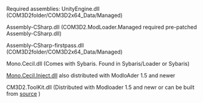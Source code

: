 Required assemblies:
UnityEngine.dll (COM3D2folder/COM3D2x64_Data/Managed)

Assembly-CSharp.dll (COM3D2.ModLoader.Managed required pre-patched Assembly-CSharp.dll)

Assembly-CSharp-firstpass.dll (COM3D2folder/COM3D2x64_Data/Managed)

Mono.Cecil.dll (Comes with Sybaris. Found in Sybaris/Loader or Sybaris)

[Mono.Cecil.Inject.dll](https://github.com/denikson/Mono.Cecil.Inject/releases) also distributed with ModloAder 1.5 and newer

CM3D2.ToolKit.dll (Distributed with Modloader 1.5 and newr or can be built from [source](https://github.com/usagirei/CM3D2.Toolkit) )
